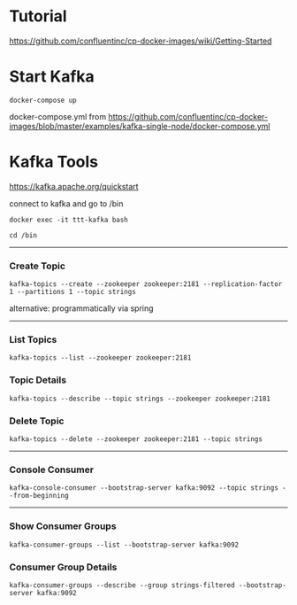 # Tutorial

https://github.com/confluentinc/cp-docker-images/wiki/Getting-Started

# Start Kafka

`docker-compose up`

docker-compose.yml
from https://github.com/confluentinc/cp-docker-images/blob/master/examples/kafka-single-node/docker-compose.yml

# Kafka Tools

https://kafka.apache.org/quickstart

connect to kafka and go to /bin

`docker exec -it ttt-kafka bash`

`cd /bin`

---

### Create Topic

`kafka-topics --create --zookeeper zookeeper:2181 --replication-factor 1 --partitions 1 --topic strings`

alternative: programmatically via spring

---

### List Topics

`kafka-topics --list --zookeeper zookeeper:2181`

### Topic Details

`kafka-topics --describe --topic strings --zookeeper zookeeper:2181`

### Delete Topic

`kafka-topics --delete --zookeeper zookeeper:2181 --topic strings`

---

### Console Consumer

`kafka-console-consumer --bootstrap-server kafka:9092 --topic strings --from-beginning`

---

### Show Consumer Groups

`kafka-consumer-groups --list --bootstrap-server kafka:9092`

### Consumer Group Details

`kafka-consumer-groups --describe --group strings-filtered --bootstrap-server kafka:9092`
